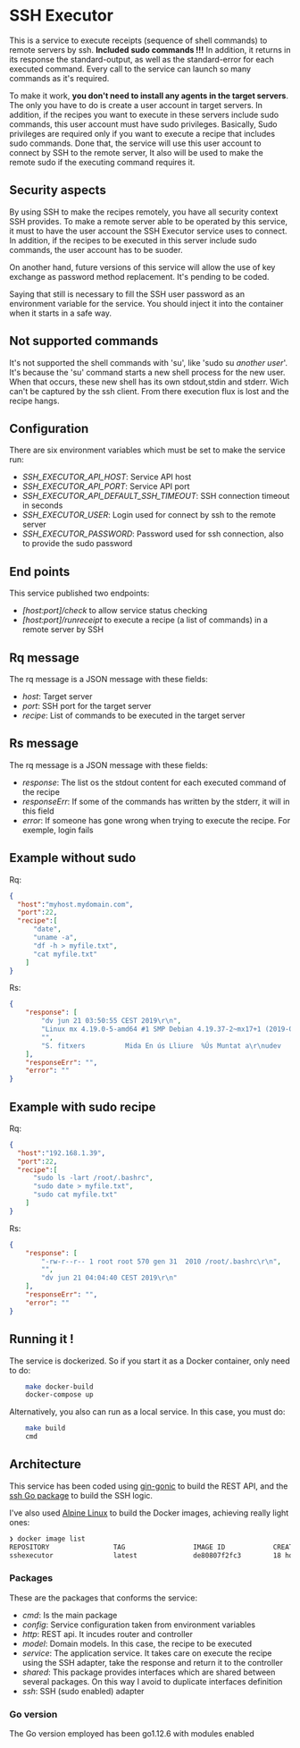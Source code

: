 # SSH Executor
This is a service to execute receipts (sequence of shell commands)  to remote servers by ssh. **Included sudo commands !!!** In addition, it returns in its response the standard-output, as well as the standard-error for each executed command. 
Every call to the service can launch so many commands as it's required.

To make it work, **you don't need to install any agents in the target servers**. The only you have to do is create a user account in target servers. In addition, if the recipes you want to execute in these servers include sudo commands, this user account must have sudo privileges. Basically, Sudo privileges are required only if you want to execute a recipe that includes sudo commands. Done that, the service will use this user account to connect by SSH to the remote server, It also will be used to make the remote sudo if the executing command requires it.

## Security aspects
By using SSH to make the recipes remotely, you have all security context SSH provides. To make a remote server able to be operated by this service, it must to have the user account the SSH Executor service uses to connect. In addition, if the recipes to be executed in this server include sudo commands, the user account has to be suoder.

On another hand, future versions of this service will allow the use of key exchange as password method replacement. It's pending to be coded.

Saying that still is necessary to fill the SSH user password as an environment variable for the service. You should inject it into the container when it starts in a safe way.

## Not supported commands
It's not supported the shell commands with 'su', like 'sudo su *another user*'. It's because the 'su' command starts a new shell process for the new user. When that occurs, these new shell has its own stdout,stdin and stderr. Wich can't be captured by the ssh client. From there execution flux is lost and the recipe hangs.

## Configuration
There are six environment variables which must be set to make the service run:
* *SSH_EXECUTOR_API_HOST*: Service API host
* *SSH_EXECUTOR_API_PORT*: Service API port
* *SSH_EXECUTOR_API_DEFAULT_SSH_TIMEOUT*: SSH connection timeout in seconds
* *SSH_EXECUTOR_USER*: Login used for connect by ssh to the remote server
* *SSH_EXECUTOR_PASSWORD*: Password used for ssh connection, also to provide the sudo password

## End points
This service published two endpoints:
* *[host:port]/check* to allow service status checking
* *[host:port]/runreceipt* to execute a recipe (a list of commands) in a remote server by SSH

## Rq message
The rq message is a JSON message with these fields:
* *host*: Target server
* *port*: SSH port for the target server
* *recipe*: List of commands to be executed in the target server

## Rs message
The rq message is a JSON message with these fields:
* *response*: The list os the stdout content for each executed command of the recipe
* *responseErr*: If some of the commands has written by the stderr, it will in this field
* *error*: If someone has gone wrong when trying to execute the recipe. For exemple, login fails

## Example without sudo
Rq:
```json
{
  "host":"myhost.mydomain.com",
  "port":22,
  "recipe":[
  	  "date",
  	  "uname -a",
  	  "df -h > myfile.txt",
  	  "cat myfile.txt"
    ]
}
```
Rs:
```json
{
    "response": [
        "dv jun 21 03:50:55 CEST 2019\r\n",
        "Linux mx 4.19.0-5-amd64 #1 SMP Debian 4.19.37-2~mx17+1 (2019-05-15) x86_64 GNU/Linux\r\n",
        "",
        "S. fitxers          Mida En ús Lliure  %Ús Muntat a\r\nudev                3,8G     0   3,8G   0% /dev\r\ntmpfs               777M  1,4M   776M   1% /run\r\n/dev/mapper/rootfs  108G  7,3G    95G   8% /\r\ntmpfs               5,0M  4,0K   5,0M   1% /run/lock\r\ntmpfs               1,6G   58M   1,5G   4% /run/shm\r\n/dev/sda1           487M   82M   376M  18% /boot\r\ncgroup               12K     0    12K   0% /sys/fs/cgroup\r\ntmpfs               777M  4,0K   777M   1% /run/user/115\r\ntmpfs               777M   24K   777M   1% /run/user/1000\r\n"
    ],
    "responseErr": "",
    "error": ""
}
```

## Example with sudo recipe
Rq:
```json
{
  "host":"192.168.1.39",
  "port":22,
  "recipe":[
  	  "sudo ls -lart /root/.bashrc",
  	  "sudo date > myfile.txt",
  	  "sudo cat myfile.txt"
    ]
}
```

Rs:
```json
{
    "response": [
        "-rw-r--r-- 1 root root 570 gen 31  2010 /root/.bashrc\r\n",
        "",
        "dv jun 21 04:04:40 CEST 2019\r\n"
    ],
    "responseErr": "",
    "error": ""
}
```

## Running it !
The service is dockerized. So if you start it as a Docker container, only need to do:
```sh
    make docker-build
    docker-compose up
```

Alternatively, you also can run as a local service. In this case, you must do:
```sh
    make build
    cmd
```

## Architecture
This service has been coded using [gin-gonic](https://gin-gonic.com/) to build the REST API, and the [ssh Go package](https://godoc.org/golang.org/x/crypto/ssh) to build the SSH logic.

I've also used [Alpine Linux](https://alpinelinux.org) to build the Docker images, achieving really light ones:
```sh
❯ docker image list
REPOSITORY                TAG                 IMAGE ID            CREATED             SIZE
sshexecutor               latest              de80807f2fc3        18 hours ago        23.8MB
```

### Packages
These are the packages that conforms the service:
* *cmd*: Is the main package
* *config*: Service configuration taken from environment variables
* *http*: REST api. It incudes router and controller
* *model*: Domain models. In this case, the recipe to be executed
* *service*: The application service. It takes care on execute the recipe using the SSH adapter, take the response and return it to the controller
* *shared*: This package provides interfaces which are shared between several packages. On this way I avoid to duplicate interfaces definition
* *ssh*: SSH (sudo enabled) adapter

### Go version
The Go version employed has been go1.12.6 with modules enabled

